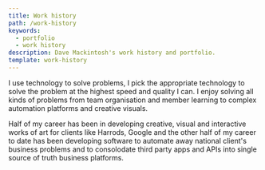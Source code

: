 ```yaml
---
title: Work history
path: /work-history
keywords:
  - portfolio
  - work history
description: Dave Mackintosh's work history and portfolio.
template: work-history
---
```


I use technology to solve problems, I pick the appropriate technology to solve the problem at the highest speed and quality I can. I enjoy solving all kinds of problems from team organisation and member learning to complex automation platforms and creative visuals.

Half of my career has been in developing creative, visual and interactive works of art for clients like Harrods, Google and the other half of my career to date has been developing software to automate away national client's business problems and to consolodate third party apps and APIs into single source of truth business platforms.
